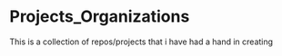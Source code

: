 # Projects_Organizations
This is a collection of repos/projects that i have had a hand in creating 
